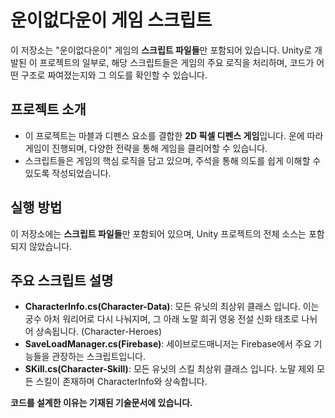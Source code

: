 # 운이없다운이 게임 스크립트

이 저장소는 "운이없다운이" 게임의 **스크립트 파일들**만 포함되어 있습니다. Unity로 개발된 이 프로젝트의 일부로, 해당 스크립트들은 게임의 주요 로직을 처리하며, 코드가 어떤 구조로 짜여졌는지와 그 의도를 확인할 수 있습니다.

## 프로젝트 소개

- 이 프로젝트는 마블과 디펜스 요소를 결합한 **2D 픽셀 디펜스 게임**입니다. 운에 따라 게임이 진행되며, 다양한 전략을 통해 게임을 클리어할 수 있습니다.
- 스크립트들은 게임의 핵심 로직을 담고 있으며, 주석을 통해 의도를 쉽게 이해할 수 있도록 작성되었습니다.

## 실행 방법

이 저장소에는 **스크립트 파일들**만 포함되어 있으며, Unity 프로젝트의 전체 소스는 포함되지 않았습니다.



## 주요 스크립트 설명

- **CharacterInfo.cs(Character-Data)**: 모든 유닛의 최상위 클래스 입니다. 이는 궁수 아처 워리어로 다시 나눠지며, 그 아래 노말 희귀 영웅 전설 신화 태초로 나뉘어 상속됩니다. (Character-Heroes)
- **SaveLoadManager.cs(Firebase)**: 세이브로드매니저는 Firebase에서 주요 기능들을 관장하는 스크립트입니다.
- **SKill.cs(Character-Skill)**: 모든 유닛의 스킬 최상위 클래스 입니다. 노말 제외 모든 스킬이 존재하며 CharacterInfo와 상속합니다.

**코드를 설계한 이유는 기재된 기술문서에 있습니다.**